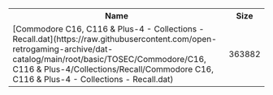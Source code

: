 <table>
<tr><th>Name</th><th>Size</th></tr>
<tr><td>[Commodore C16, C116 & Plus-4 - Collections - Recall.dat](https://raw.githubusercontent.com/open-retrogaming-archive/dat-catalog/main/root/basic/TOSEC/Commodore/C16, C116 & Plus-4/Collections/Recall/Commodore C16, C116 & Plus-4 - Collections - Recall.dat)</td><td>363882</td></tr>
</table>
